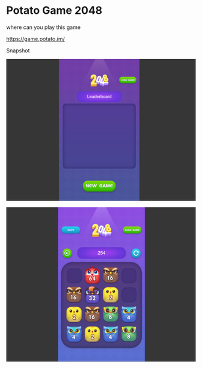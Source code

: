 # Potato Game 2048

where can you play this game

https://game.potato.im/

Snapshot

![Image text](https://github.com/kingPG007/PotatoGame2048/blob/master/img/snapshot1.png)

![Image text](https://github.com/kingPG007/PotatoGame2048/blob/master/img/snapshot2.png)
